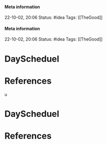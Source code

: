 #### Meta information
22-10-02, 20:06
Status: #idea
Tags: [[TheGood]]




#### Meta information
22-10-02, 20:06
Status: #idea
Tags: [[TheGood]]





# DayScheduel







# References
u
# DayScheduel







# References
